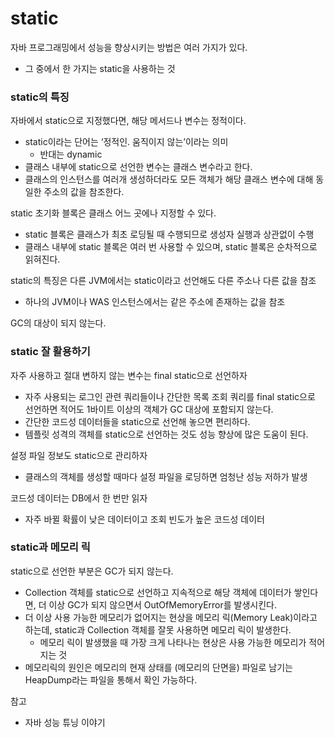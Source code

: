 # static
자바 프로그래밍에서 성능을 향상시키는 방법은 여러 가지가 있다.
* 그 중에서 한 가지는 static을 사용하는 것

### static의 특징
자바에서 static으로 지정했다면, 해당 메서드나 변수는 정적이다.
* static이라는 단어는 ‘정적인. 움직이지 않는’이라는 의미
    * 반대는 dynamic
* 클래스 내부에 static으로 선언한 변수는 클래스 변수라고 한다.
* 클래스의 인스턴스를 여러개 생성하더라도 모든 객체가 해당 클래스 변수에 대해 동일한 주소의 값을 참조한다.

static 초기화 블록은 클래스 어느 곳에나 지정할 수 있다.
* static 블록은 클래스가 최초 로딩될 때 수행되므로 생성자 실행과 상관없이 수행
* 클래스 내부에 static 블록은 여러 번 사용할 수 있으며, static 블록은 순차적으로 읽혀진다.

static의 특징은 다른 JVM에서는 static이라고 선언해도 다른 주소나 다른 값을 참조
* 하나의 JVM이나 WAS 인스턴스에서는 같은 주소에 존재하는 값을 참조

GC의 대상이 되지 않는다.

### static 잘 활용하기
자주 사용하고 절대 변하지 않는 변수는 final static으로 선언하자
* 자주 사용되는 로그인 관련 쿼리들이나 간단한 목록 조회 쿼리를 final static으로 선언하면 적어도 1바이트 이상의 객체가 GC 대상에 포함되지 않는다.
* 간단한 코드성 데이터들을 static으로 선언해 놓으면 편리하다.
* 템플릿 성격의 객체를 static으로 선언하는 것도 성능 향상에 많은 도움이 된다.

설정 파일 정보도 static으로 관리하자
* 클래스의 객체를 생성할 때마다 설정 파일을 로딩하면 엄청난 성능 저하가 발생

코드성 데이터는 DB에서 한 번만 읽자
* 자주 바뀔 확률이 낮은 데이터이고 조회 빈도가 높은 코드성 데이터

### static과 메모리 릭
static으로 선언한 부분은 GC가 되지 않는다.
* Collection 객체를 static으로 선언하고 지속적으로 해당 객체에 데이터가 쌓인다면, 더 이상 GC가 되지 않으면서 OutOfMemoryError를 발생시킨다.
* 더 이상 사용 가능한 메모리가 없어지는 현상을 메모리 릭(Memory Leak)이라고 하는데, static과 Collection 객체를 잘못 사용하면 메모리 릭이 발생한다.
    * 메모리 릭이 발생했을 때 가장 크게 나타나는 현상은 사용 가능한 메모리가 적어지는 것
* 메모리릭의 원인은 메모리의 현재 상태를 (메모리의 단면을) 파일로 남기는 HeapDump라는 파일을 통해서 확인 가능하다.

참고 
* 자바 성능 튜닝 이야기